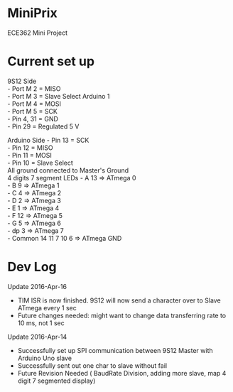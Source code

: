 # MiniPrix
ECE362 Mini Project

# Current set up

  9S12 Side <br />
    - Port M 2 = MISO <br />
    - Port M 3 = Slave Select Arduino 1 <br />
    - Port M 4 = MOSI <br />
    - Port M 5 = SCK <br />
    - Pin 4, 31 = GND <br />
    - Pin 29 = Regulated 5 V <br />
      
  Arduino Side
    - Pin 13 = SCK <br />
    - Pin 12 = MISO <br />
    - Pin 11 = MOSI <br />
    - Pin 10 = Slave Select <br />
    All ground connected  to Master's Ground <br />
  4 digits 7 segment LEDs
    - A 13 => ATmega 0 <br />
    - B 9 => ATmega 1 <br />
    - C 4 => ATmega 2 <br />
    - D 2 => ATmega 3 <br />
    - E 1 => ATmega 4 <br />
    - F 12 => ATmega 5 <br />
    - G 5 => ATmega 6 <br />
    - dp 3 => ATmega 7 <br />
    - Common 14 11 7 10 6 => ATmega GND <br />
    

# Dev Log
Update 2016-Apr-16 <br />
  - TIM ISR is now finished. 9S12 will now send a character over to Slave ATmega every 1 sec
  - Future changes needed: might want to change data transferring rate to 10 ms, not 1 sec
 
Update 2016-Apr-14 <br />
  - Successfully set up SPI communication between 9S12 Master with Arduino Uno slave <br />
  - Successfully sent out one char to slave without fail <br />
  - Future Revision Needed ( BaudRate Division, adding more slave, map 4 digit 7 segmented display) <br />
 
